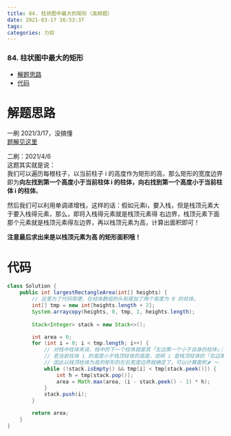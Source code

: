 ```yaml
---
title: 84. 柱状图中最大的矩形（高频题）
date: 2021-03-17 16:53:37
tags: 
categories: 力扣
---
```


<!--more-->

### 84\. 柱状图中最大的矩形

- [解题思路](#_3)
- [代码](#_15)

# 解题思路

一刷 2021/3/17，没搞懂  
[题解见这里](https://leetcode-cn.com/problems/largest-rectangle-in-histogram/solution/xiang-jie-dan-diao-zhan-bi-xu-miao-dong-by-sweetie/)

二刷：2021/4/6  
这题其实就是说：  
我们可以遍历每根柱子，以当前柱子 i 的高度作为矩形的高，那么矩形的宽度边界即为**向左找到第一个高度小于当前柱体 i 的柱体，向右找到第一个高度小于当前柱体 i 的柱体**。

然后我们可以利用单调递增栈，这样的话：假如元素i，要入栈，但是栈顶元素大于要入栈得元素，那么，即将入栈得元素就是栈顶元素得 右边界，栈顶元素下面那个元素就是栈顶元素得左边界，再以栈顶元素为高，计算出面积即可！

**注意最后求出来是以栈顶元素为高 的矩形面积哦！**

# 代码

```java
class Solution {
    public int largestRectangleArea(int[] heights) {
        // 这里为了代码简便，在柱体数组的头和尾加了两个高度为 0 的柱体。
        int[] tmp = new int[heights.length + 2];
        System.arraycopy(heights, 0, tmp, 1, heights.length); 
        
        Stack<Integer> stack = new Stack<>();

        int area = 0;
        for (int i = 0; i < tmp.length; i++) {
            // 对栈中柱体来说，栈中的下一个柱体就是其「左边第一个小于自身的柱体」；
            // 若当前柱体 i 的高度小于栈顶柱体的高度，说明 i 是栈顶柱体的「右边第一个小于栈顶柱体的柱体」。
            // 因此以栈顶柱体为高的矩形的左右宽度边界就确定了，可以计算面积🌶️ ～
            while (!stack.isEmpty() && tmp[i] < tmp[stack.peek()]) {
                int h = tmp[stack.pop()];
                area = Math.max(area, (i - stack.peek() - 1) * h);   
            }
            stack.push(i);
        }

        return area;
    }
}
```